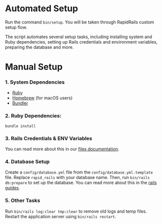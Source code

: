 # Automated Setup

Run the command `bin/setup`. You will be taken through RapidRails custom setup flow.

The script automates several setup tasks, including installing system and Ruby dependencies, setting up Rails credentials and environment variables, preparing the database and more.

# Manual Setup

### 1. System Dependencies

- [Ruby](https://www.ruby-lang.org/en/documentation/installation/)
- [Homebrew](https://brew.sh/) (for macOS users)
- [Bundler](https://bundler.io/)

### 2. Ruby Dependencies:

`bundle install`

### 3. Rails Credentials & ENV Variables

You can read more about this in our [files documentation]().

### 4. Database Setup

Create a `config/database.yml` file from the `config/database.yml.template` file.
Replace `rapid_rails` with your database name.
Then, run `bin/rails db:prepare` to set up the database. You can read more about this in the [rails guides](https://guides.rubyonrails.org/v2.3/getting_started.html#configuring-a-database).

### 5. Other Tasks

Run `bin/rails log:clear tmp:clear` to remove old logs and temp files. Restart the application server using `bin/rails restart`.

